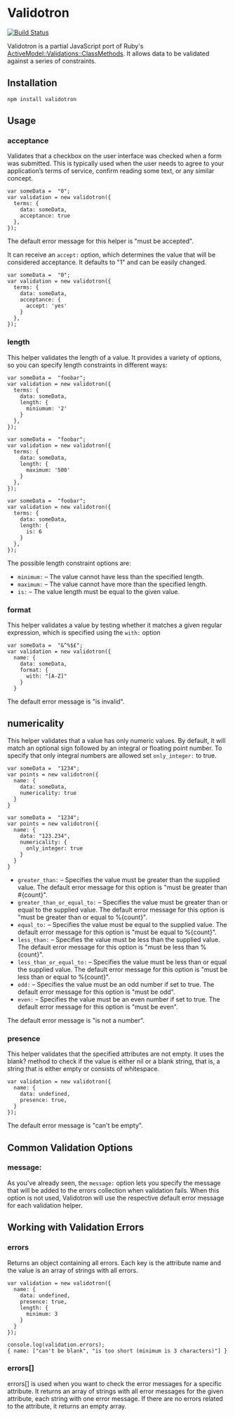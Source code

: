 # Validotron

[![Build Status](https://secure.travis-ci.org/shapeshed/validotron.png)](http://travis-ci.org/shapeshed/validotron)

Validotron is a partial JavaScript port of Ruby's [ActiveModel::Validations::ClassMethods][1]. It allows data to be validated against a series of constraints.

## Installation

    npm install validotron

## Usage

### acceptance

Validates that a checkbox on the user interface was checked when a form was submitted. This is typically used when the user needs to agree to your application’s terms of service, confirm reading some text, or any similar concept. 

    var someData =  "0";
    var validation = new validotron({ 
      terms: { 
        data: someData, 
        acceptance: true
      }, 
    });

The default error message for this helper is "must be accepted".

It can receive an `accept:` option, which determines the value that will be considered acceptance. It defaults to "1" and can be easily changed.

    var someData =  "0";
    var validation = new validotron({ 
      terms: { 
        data: someData, 
        acceptance: {
          accept: 'yes'
        }
      }, 
    });

### length

This helper validates the length of a value. It provides a variety of options, so you can specify length constraints in different ways:

    var someData =  "foobar";
    var validation = new validotron({ 
      terms: { 
        data: someData, 
        length: {
          miniumum: '2'
        }
      }, 
    });

    var someData =  "foobar";
    var validation = new validotron({ 
      terms: { 
        data: someData, 
        length: {
          maximum: '500'
        }
      }, 
    });

    var someData =  "foobar";
    var validation = new validotron({ 
      terms: { 
        data: someData, 
        length: {
          is: 6
        }
      }, 
    });

The possible length constraint options are:

* `minimum:` – The value cannot have less than the specified length.
* `maximum:` – The value cannot have more than the specified length.
* `is:` – The value length must be equal to the given value.

### format

This helper validates a value by testing whether it matches a given regular expression, which is specified using the `with:` option

    var someData =  "&^%$£";
    var validation = new validotron({ 
      name: { 
        data: someData, 
        format: {
          with: "[A-Z]"
        } 
      }

The default error message is "is invalid".

## numericality

This helper validates that a value has only numeric values. By default, it will match an optional sign followed by an integral or floating point number. To specify that only integral numbers are allowed set `only_integer:` to true.

    var someData =  "1234";
    var points = new validotron({ 
      name: { 
        data: someData, 
        numericality: true
      }
    }

    var someData =  "1234";
    var points = new validotron({ 
      name: { 
        data: "123.234", 
        numericality: {
          only_integer: true
        }
      }
    }

* `greater_than:` – Specifies the value must be greater than the supplied value. The default error message for this option is "must be greater than #{count}".
* `greater_than_or_equal_to:` – Specifies the value must be greater than or equal to the supplied value. The default error message for this option is "must be greater than or equal to %{count}".
* `equal_to:` – Specifies the value must be equal to the supplied value. The default error message for this option is "must be equal to %{count}".
* `less_than:` – Specifies the value must be less than the supplied value. The default error message for this option is "must be less than %{count}".
* `less_than_or_equal_to:` – Specifies the value must be less than or equal the supplied value. The default error message for this option is "must be less than or equal to %{count}".
* `odd:` – Specifies the value must be an odd number if set to true. The default error message for this option is "must be odd".
* `even:` – Specifies the value must be an even number if set to true. The default error message for this option is "must be even".

The default error message is "is not a number".

### presence

This helper validates that the specified attributes are not empty. It uses the blank? method to check if the value is either nil or a blank string, that is, a string that is either empty or consists of whitespace.

    var validation = new validotron({ 
      name: { 
        data: undefined, 
        presence: true, 
      }
    });

The default error message is "can't be empty".

## Common Validation Options

### message:

As you've already seen, the `message:` option lets you specify the message that will be added to the errors collection when validation fails. When this option is not used, Validotron will use the respective default error message for each validation helper.  

## Working with Validation Errors

### errors

Returns an object containing all errors. Each key is the attribute name and the value is an array of strings with all errors.

    var validation = new validotron({ 
      name: { 
        data: undefined, 
        presence: true, 
        length: {
          minimum: 3
        }
      }
    });

    console.log(validation.errors);
    { name: ["can't be blank", "is too short (minimum is 3 characters)"] }

### errors[]

errors[] is used when you want to check the error messages for a specific attribute. It returns an array of strings with all error messages for the given attribute, each string with one error message. If there are no errors related to the attribute, it returns an empty array.

[1]: http://api.rubyonrails.org/classes/ActiveModel/Validations/ClassMethods.html
